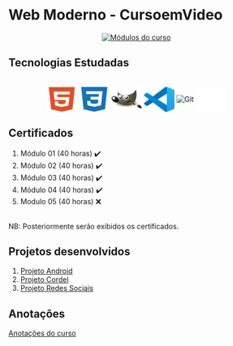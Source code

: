# Web Moderno - CursoemVideo

<div align="center">
<a href="https://github.com/sweydmanaf/curso-html-css-cev">
 
![Módulos do curso](https://github.com/SweydManaf/curso-html-css-cev/blob/main/images/print-modulos.png)

 </a>
</div>
 
 ## Tecnologias Estudadas

<div style="display: inline_block" align="center"><br>
<img align="center" alt="HTML" height="50" width="60" src="https://github.com/devicons/devicon/blob/master/icons/html5/html5-plain.svg">
<img align="center" alt="CSS" height="50" width="60" src="https://github.com/devicons/devicon/blob/master/icons/css3/css3-plain.svg">
<img align="center" alt="GIMP" height="50" width="60" src="https://github.com/devicons/devicon/blob/master/icons/gimp/gimp-original.svg">
 <img align="center" alt="VsCode" height="50" width="60" src="https://github.com/devicons/devicon/blob/master/icons/vscode/vscode-original.svg">
<img align="center" alt="Git" height="50" width="60" src="https://cdn.jsdelivr.net/gh/devicons/devicon/icons/git/git-original.svg">
<img align="center" alt="Github" height="50" width="60" src="https://github.com/vitorhonna/vitorhonna/blob/main/assets/github-white.svg">
</div>

## Certificados

1. Módulo 01 (40 horas) ✔️
1. Módulo 02 (40 horas) ✔️
1. Módulo 03 (40 horas) ✔️
1. Módulo 04 (40 horas) ✔️
1. Modulo 05 (40 horas) ❌
<br>
NB: Posteriormente serão exibidos os certificados.

## Projetos desenvolvidos
1. [Projeto Android](https://github.com/SweydManaf/projeto-android)
1. [Projeto Cordel](https://github.com/SweydManaf/projeto-cordel)
1. [Projeto Redes Sociais](https://github.com/SweydManaf/projeto-social)

## Anotações
 [Anotações do curso](https://github.com/SweydManaf/minhas-anotacoes/tree/main/Programa%C3%A7%C3%A3o%20%F0%9F%92%BB/Frontend/HTML_CSS%20MODERNO)
